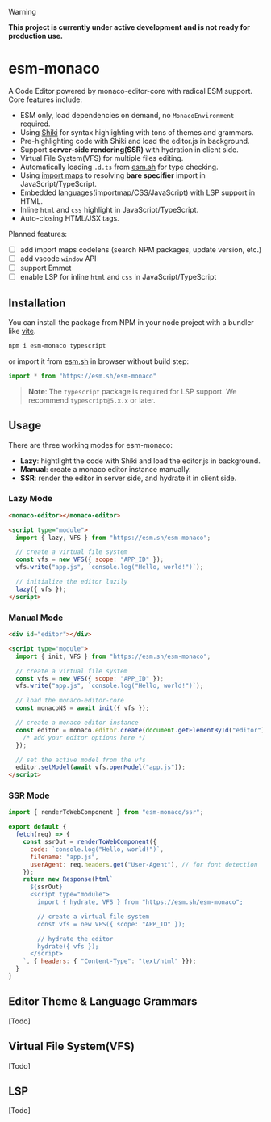 > [!WARNING]
> **This project is currently under active development and is not ready for production use.**

# esm-monaco

A Code Editor powered by monaco-editor-core with radical ESM support. Core features include:

- ESM only, load dependencies on demand, no `MonacoEnvironment` required.
- Using [Shiki](https://shiki.style) for syntax highlighting with tons of themes and grammars.
- Pre-highlighting code with Shiki and load the editor.js in background.
- Support **server-side rendering(SSR)** with hydration in client side.
- Virtual File System(VFS) for multiple files editing.
- Automatically loading `.d.ts` from [esm.sh](https://esm.sh) for type checking.
- Using [import maps](https://github.com/WICG/import-maps) to resolving **bare specifier** import in JavaScript/TypeScript.
- Embedded languages(importmap/CSS/JavaScript) with LSP support in HTML.
- Inline `html` and `css` highlight in JavaScript/TypeScript.
- Auto-closing HTML/JSX tags.

Planned features:

- [ ] add import maps codelens (search NPM packages, update version, etc.)
- [ ] add vscode `window` API
- [ ] support Emmet
- [ ] enable LSP for inline `html` and `css` in JavaScript/TypeScript

## Installation

You can install the package from NPM in your node project with a bundler like [vite](http://vitejs.dev).

```bash
npm i esm-monaco typescript
```

or import it from [esm.sh](https://esm.sh/) in browser without build step:

```js
import * from "https://esm.sh/esm-monaco"
```

> **Note**: The `typescript` package is required for LSP support. We recommend `typescript@5.x.x` or later.

## Usage

There are three working modes for esm-monaco:

- **Lazy**: hightlight the code with Shiki and load the editor.js in background.
- **Manual**: create a monaco editor instance manually.
- **SSR**: render the editor in server side, and hydrate it in client side.

### Lazy Mode

```html
<monaco-editor></monaco-editor>

<script type="module">
  import { lazy, VFS } from "https://esm.sh/esm-monaco";

  // create a virtual file system
  const vfs = new VFS({ scope: "APP_ID" });
  vfs.write("app.js", `console.log("Hello, world!")`);

  // initialize the editor lazily
  lazy({ vfs });
</script>
```

### Manual Mode

```html
<div id="editor"></div>

<script type="module">
  import { init, VFS } from "https://esm.sh/esm-monaco";

  // create a virtual file system
  const vfs = new VFS({ scope: "APP_ID" });
  vfs.write("app.js", `console.log("Hello, world!")`);

  // load the monaco-editor-core
  const monacoNS = await init({ vfs });

  // create a monaco editor instance
  const editor = monaco.editor.create(document.getElementById("editor"), {
    /* add your editor options here */
  });

  // set the active model from the vfs
  editor.setModel(await vfs.openModel("app.js"));
</script>
```

### SSR Mode

```js
import { renderToWebComponent } from "esm-monaco/ssr";

export default {
  fetch(req) => {
    const ssrOut = renderToWebComponent({
      code: `console.log("Hello, world!")`,
      filename: "app.js",
      userAgent: req.headers.get("User-Agent"), // for font detection
    });
    return new Response(html`
      ${ssrOut}
      <script type="module">
        import { hydrate, VFS } from "https://esm.sh/esm-monaco";

        // create a virtual file system
        const vfs = new VFS({ scope: "APP_ID" });

        // hydrate the editor
        hydrate({ vfs });
      </script>
    `, { headers: { "Content-Type": "text/html" }});
  }
}
```

## Editor Theme & Language Grammars

[Todo]

## Virtual File System(VFS)

[Todo]

## LSP

[Todo]

